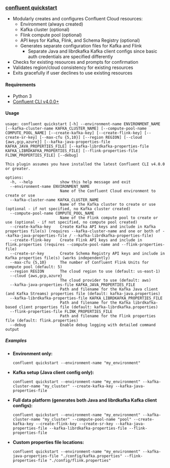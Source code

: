 ### [confluent quickstart](confluent-quickstart.py)
- Modularly creates and configures Confluent Cloud resources:
    - Environment (always created)
    - Kafka cluster (optional)
    - Flink compute pool (optional)
    - API keys for Kafka, Flink, and Schema Registry (optional)
    - Generates separate configuration files for Kafka and Flink
      - Separate Java and librdkafka Kafka client configs since basic auth credentials are specified differently
- Checks for existing resources and prompts for confirmation
- Validates region/cloud consistency for existing resources
- Exits gracefully if user declines to use existing resources

#### Requirements
- Python 3  
- [Confluent CLI v4.0.0+](https://docs.confluent.io/confluent-cli/current/install.html)

#### Usage
```text
usage: confluent quickstart [-h] --environment-name ENVIRONMENT_NAME [--kafka-cluster-name KAFKA_CLUSTER_NAME] [--compute-pool-name COMPUTE_POOL_NAME] [--create-kafka-key] [--create-flink-key] [--create-sr-key] [--max-cfu {5,10}] [--region REGION] [--cloud {aws,gcp,azure}] [--kafka-java-properties-file KAFKA_JAVA_PROPERTIES_FILE] [--kafka-librdkafka-properties-file KAFKA_LIBRDKAFKA_PROPERTIES_FILE] [--flink-properties-file FLINK_PROPERTIES_FILE] [--debug]

This plugin assumes you have installed the latest Confluent CLI v4.0.0 or greater.

options:
  -h, --help            show this help message and exit
  --environment-name ENVIRONMENT_NAME
                        Name of the Confluent Cloud environment to create or use
  --kafka-cluster-name KAFKA_CLUSTER_NAME
                        Name of the Kafka cluster to create or use (optional - if not specified, no Kafka cluster created)
  --compute-pool-name COMPUTE_POOL_NAME
                        Name of the Flink compute pool to create or use (optional - if not specified, no compute pool created)
  --create-kafka-key    Create Kafka API keys and include in Kafka properties file(s) (requires --kafka-cluster-name and one or both of --kafka-java-properties-file / --kafka-librdkafka-properties-file)
  --create-flink-key    Create Flink API keys and include in flink.properties (requires --compute-pool-name and --flink-properties-file)
  --create-sr-key       Create Schema Registry API keys and include in Kafka properties file(s) (works independently)
  --max-cfu {5,10}      The number of Confluent Flink Units for compute pool (default: 5)
  --region REGION       The cloud region to use (default: us-east-1)
  --cloud {aws,gcp,azure}
                        The cloud provider to use (default: aws)
  --kafka-java-properties-file KAFKA_JAVA_PROPERTIES_FILE
                        Path and filename for the Kafka Java client (and Kafka Streams) properties file (default: kafka-java.properties)
  --kafka-librdkafka-properties-file KAFKA_LIBRDKAFKA_PROPERTIES_FILE
                        Path and filename for the Kafka librdkafka-based client properties file (default: kafka-librdkafka.properties)
  --flink-properties-file FLINK_PROPERTIES_FILE
                        Path and filename for the Flink properties file (default: flink.properties)
  --debug               Enable debug logging with detailed command output
```

##### Examples
- **Environment only:**
  ```
  confluent quickstart --environment-name "my_environment"
  ```
- **Kafka setup (Java client config only):**
  ```
  confluent quickstart --environment-name "my_environment" --kafka-cluster-name "my_cluster" --create-kafka-key --kafka-java-properties-file
  ```
- **Full data platform (generates both Java and librdkafka Kafka client configs):**
  ```
  confluent quickstart --environment-name "my_environment" --kafka-cluster-name "my_cluster" --compute-pool-name "pool" --create-kafka-key --create-flink-key --create-sr-key --kafka-java-properties-file --kafka-librdkafka-properties-file --flink-properties-file
  ```
- **Custom properties file locations:**
  ```
  confluent quickstart --environment-name "my_environment" --kafka-java-properties-file "./config/kafka.properties" --flink-properties-file "./config/flink.properties"
  ``` 